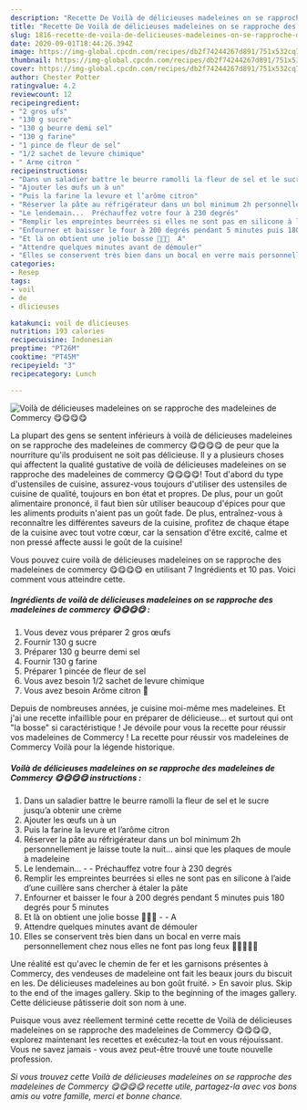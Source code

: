 ```yaml
---
description: "Recette De Voilà de délicieuses madeleines on se rapproche des madeleines de Commercy 😋😋😋😋"
title: "Recette De Voilà de délicieuses madeleines on se rapproche des madeleines de Commercy 😋😋😋😋"
slug: 1816-recette-de-voila-de-delicieuses-madeleines-on-se-rapproche-des-madeleines-de-commercy
date: 2020-09-01T18:44:26.394Z
image: https://img-global.cpcdn.com/recipes/db2f74244267d891/751x532cq70/voila-de-delicieuses-madeleines-on-se-rapproche-des-madeleines-de-commercy-😋😋😋😋-photo-principale-de-la-recette.jpg
thumbnail: https://img-global.cpcdn.com/recipes/db2f74244267d891/751x532cq70/voila-de-delicieuses-madeleines-on-se-rapproche-des-madeleines-de-commercy-😋😋😋😋-photo-principale-de-la-recette.jpg
cover: https://img-global.cpcdn.com/recipes/db2f74244267d891/751x532cq70/voila-de-delicieuses-madeleines-on-se-rapproche-des-madeleines-de-commercy-😋😋😋😋-photo-principale-de-la-recette.jpg
author: Chester Potter
ratingvalue: 4.2
reviewcount: 12
recipeingredient:
- "2 gros ufs"
- "130 g sucre"
- "130 g beurre demi sel"
- "130 g farine"
- "1 pince de fleur de sel"
- "1/2 sachet de levure chimique"
- " Arme citron "
recipeinstructions:
- "Dans un saladier battre le beurre ramolli la fleur de sel et le sucre jusqu’a obtenir une crème"
- "Ajouter les œufs un à un"
- "Puis la farine la levure et l’arôme citron"
- "Réserver la pâte au réfrigérateur dans un bol minimum 2h personnellement je laisse toute la nuit... ainsi que les plaques de moule à madeleine"
- "Le lendemain...  Préchauffez votre four à 230 degrés"
- "Remplir les empreintes beurrées si elles ne sont pas en silicone à l’aide d’une cuillère sans chercher à étaler la pâte"
- "Enfourner et baisser le four à 200 degrés pendant 5 minutes puis 180 degrés pour 5 minutes"
- "Et là on obtient une jolie bosse 🤩🤩🤩  A"
- "Attendre quelques minutes avant de démouler"
- "Elles se conservent très bien dans un bocal en verre mais personnellement chez nous elles ne font pas long feux 🤫🤫😋😋😋"
categories:
- Resep
tags:
- voil
- de
- dlicieuses

katakunci: voil de dlicieuses 
nutrition: 193 calories
recipecuisine: Indonesian
preptime: "PT26M"
cooktime: "PT45M"
recipeyield: "3"
recipecategory: Lunch

---
```



![Voilà de délicieuses madeleines on se rapproche des madeleines de Commercy 😋😋😋😋](https://img-global.cpcdn.com/recipes/db2f74244267d891/751x532cq70/voila-de-delicieuses-madeleines-on-se-rapproche-des-madeleines-de-commercy-😋😋😋😋-photo-principale-de-la-recette.jpg)

La plupart des gens se sentent inférieurs à voilà de délicieuses madeleines on se rapproche des madeleines de commercy 😋😋😋😋 de peur que la nourriture qu'ils produisent ne soit pas délicieuse. Il y a plusieurs choses qui affectent la qualité gustative de voilà de délicieuses madeleines on se rapproche des madeleines de commercy 😋😋😋😋! Tout d'abord du type d'ustensiles de cuisine, assurez-vous toujours d'utiliser des ustensiles de cuisine de qualité, toujours en bon état et propres. De plus, pour un goût alimentaire prononcé, il faut bien sûr utiliser beaucoup d'épices pour que les aliments produits n'aient pas un goût fade. De plus, entraînez-vous à reconnaître les différentes saveurs de la cuisine, profitez de chaque étape de la cuisine avec tout votre cœur, car la sensation d'être excité, calme et non pressé affecte aussi le goût de la cuisine!

<!--inarticleads1-->

Vous pouvez cuire voilà de délicieuses madeleines on se rapproche des madeleines de commercy 😋😋😋😋 en utilisant 7 Ingrédients et 10 pas. Voici comment vous atteindre cette.

##### Ingrédients de voilà de délicieuses madeleines on se rapproche des madeleines de commercy 😋😋😋😋 :

1. Vous devez vous préparer 2 gros œufs
1. Fournir 130 g sucre
1. Préparer 130 g beurre demi sel
1. Fournir 130 g farine
1. Préparer 1 pincée de fleur de sel
1. Vous avez besoin 1/2 sachet de levure chimique
1. Vous avez besoin  Arôme citron 🍋


Depuis de nombreuses années, je cuisine moi-même mes madeleines. Et j&#39;ai une recette infaillible pour en préparer de délicieuse… et surtout qui ont &#34;la bosse&#34; si caractéristique ! Je dévoile pour vous la recette pour réussir vos madeleines de Commercy ! La recette pour réussir vos madeleines de Commercy Voilà pour la légende historique. 

<!--inarticleads2-->

##### Voilà de délicieuses madeleines on se rapproche des madeleines de Commercy 😋😋😋😋 instructions :

1. Dans un saladier battre le beurre ramolli la fleur de sel et le sucre jusqu’a obtenir une crème
1. Ajouter les œufs un à un
1. Puis la farine la levure et l’arôme citron
1. Réserver la pâte au réfrigérateur dans un bol minimum 2h personnellement je laisse toute la nuit... ainsi que les plaques de moule à madeleine
1. Le lendemain... -  - Préchauffez votre four à 230 degrés
1. Remplir les empreintes beurrées si elles ne sont pas en silicone à l’aide d’une cuillère sans chercher à étaler la pâte
1. Enfourner et baisser le four à 200 degrés pendant 5 minutes puis 180 degrés pour 5 minutes
1. Et là on obtient une jolie bosse 🤩🤩🤩 -  - A
1. Attendre quelques minutes avant de démouler
1. Elles se conservent très bien dans un bocal en verre mais personnellement chez nous elles ne font pas long feux 🤫🤫😋😋😋


Une réalité est qu&#39;avec le chemin de fer et les garnisons présentes à Commercy, des vendeuses de madeleine ont fait les beaux jours du biscuit en les. De délicieuses madeleines au bon goût fruité. &gt; En savoir plus. Skip to the end of the images gallery. Skip to the beginning of the images gallery. Cette délicieuse pâtisserie doit son nom à une. 

<!--inarticleads1-->

<p>
Puisque vous avez réellement terminé cette recette de Voilà de délicieuses madeleines on se rapproche des madeleines de Commercy 😋😋😋😋, explorez maintenant les recettes et exécutez-la tout en vous réjouissant. Vous ne savez jamais - vous avez peut-être trouvé une toute nouvelle profession.
</p>

<p>
<i>Si vous trouvez cette Voilà de délicieuses madeleines on se rapproche des madeleines de Commercy 😋😋😋😋 recette utile, partagez-la avec vos bons amis ou votre famille, merci et bonne chance.</i>
</p>
